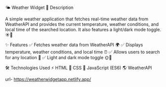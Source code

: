 🌤️ Weather Widget
📌 Description

A simple weather application that fetches real-time weather data from WeatherAPI and provides the current temperature, weather conditions, and local time of the searched location. It also features a light/dark mode toggle. ☀️🌙

✨ Features
✅ Fetches weather data from WeatherAPI 🌍
✅ Displays temperature, weather conditions, and local time ⏰
✅ Allows users to search for any location 🔎
✅ Light and dark mode toggle 🌞🌚

🛠 Technologies Used
⚡ HTML
🎨 CSS
🚀 JavaScript (ES6)
🌎 WeatherAPI

url-
https://weatherwidgetapp.netlify.app/
